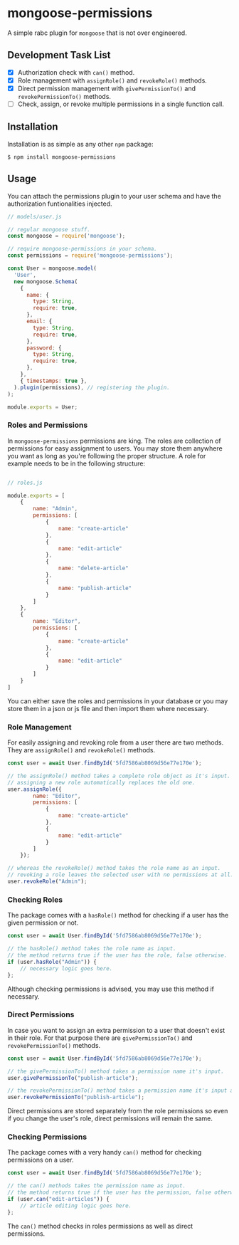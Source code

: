 # mongoose-permissions

A simple rabc plugin for `mongoose` that is not over engineered.

## Development Task List
- [x] Authorization check with `can()` method.
- [x] Role management with `assignRole()` and `revokeRole()` methods.
- [x] Direct permission management with `givePermissionTo()` and `revokePermissionTo()` methods.
- [ ] Check, assign, or revoke multiple permissions in a single function call.

## Installation
Installation is as simple as any other `npm` package:

```
$ npm install mongoose-permissions
```

## Usage
You can attach the permissions plugin to your user schema and have the authorization funtionalities injected.

```js
// models/user.js

// regular mongoose stuff.
const mongoose = require('mongoose');

// require mongoose-permissions in your schema.
const permissions = require('mongoose-permissions');

const User = mongoose.model(
  'User',
  new mongoose.Schema(
    {
      name: {
        type: String,
        require: true,
      },
      email: {
        type: String,
        require: true,
      },
      password: {
        type: String,
        require: true,
      },
    },
    { timestamps: true },
  ).plugin(permissions), // registering the plugin.
);

module.exports = User;
```

### Roles and Permissions
In `mongoose-permissions` permissions are king. The roles are collection of permissions for easy assignment to users. You may store them anywhere you want as long as you're following the proper structure. A role for example needs to be in the following structure:

```js

// roles.js

module.exports = [
    {
        name: "Admin",
        permissions: [
            {
                name: "create-article"
            },
            {
                name: "edit-article"
            },
            {
                name: "delete-article"
            },
            {
                name: "publish-article"
            }
        ]
    },
    {
        name: "Editor",
        permissions: [
            {
                name: "create-article"
            },
            {
                name: "edit-article"
            }
        ]
    }
]

```

You can either save the roles and permissions in your database or you may store them in a json or js file and then import them where necessary.

### Role Management
For easily assigning and revoking role from a user there are two methods. They are `assignRole()` and `revokeRole()` methods.

```js
const user = await User.findById('5fd7586ab8069d56e77e170e');

// the assignRole() method takes a complete role object as it's input.
// assigning a new role automatically replaces the old one.
user.assignRole({
        name: "Editor",
        permissions: [
            {
                name: "create-article"
            },
            {
                name: "edit-article"
            }
        ]
    });

// whereas the revokeRole() method takes the role name as an input.
// revoking a role leaves the selected user with no permissions at all.
user.revokeRole("Admin");
```

### Checking Roles
The package comes with a `hasRole()` method for checking if a user has the given permission or not.

```js
const user = await User.findById('5fd7586ab8069d56e77e170e');

// the hasRole() method takes the role name as input.
// the method returns true if the user has the role, false otherwise.
if (user.hasRole("Admin")) {
    // necessary logic goes here.
};

```

Although checking permissions is advised, you may use this method if necessary.

### Direct Permissions
In case you want to assign an extra permission to a user that doesn't exist in their role. For that purpose there are `givePermissionTo()` and `revokePermissionTo()` methods.

```js
const user = await User.findById('5fd7586ab8069d56e77e170e');

// the givePermissionTo() method takes a permission name it's input.
user.givePermissionTo("publish-article");

// the revokePermissionTo() method takes a permission name it's input as well.
user.revokePermissionTo("publish-article");
```

Direct permissions are stored separately from the role permissions so even if you change the user's role, direct permissions will remain the same.

### Checking Permissions
The package comes with a very handy `can()` method for checking permissions on a user.

```js
const user = await User.findById('5fd7586ab8069d56e77e170e');

// the can() methods takes the permission name as input.
// the method returns true if the user has the permission, false otherwise.
if (user.can("edit-articles")) {
    // article editing logic goes here.
};

```

The `can()` method checks in roles permissions as well as direct permissions.